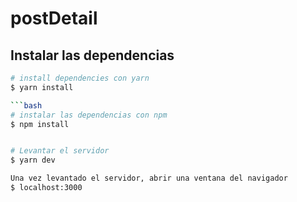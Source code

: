 # postDetail

## Instalar las dependencias

```bash
# install dependencies con yarn
$ yarn install

```bash
# instalar las dependencias con npm
$ npm install


# Levantar el servidor
$ yarn dev

Una vez levantado el servidor, abrir una ventana del navigador 
$ localhost:3000
